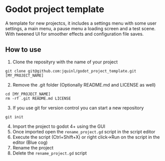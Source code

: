 # Godot project template

A template for new projectcs, it includes a settings menu with some user settings, a main menu, a pause menu a loading screen and a test scene. With tweened UI for smoother effects and configuration file saves.

## How to use

1. Clone the reposityry with the name of your project
```
git clone git@github.com:jquinl/godot_project_template.git [MY_PROJECT_NAME]
```

2. Remove the .git folder (Optionally README.md and LICENSE as well) 

```
cd [MY_PROJECT_NAME]
rm -rf .git README.md LICENSE
```
3. If you use git for version control you can start a new repository
```
git init
```
4. Import the project to godot 4+ using the GUI
5. Once imported open the `rename_project.gd` script in the script editor
6. Execute the script (Ctrl+Shift+X) or right click->Run on the script in the editor (Blue cog)
7. Rename the project
8. Delete the `rename_project.gd` script

